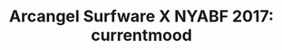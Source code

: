 ---
ee_id_show: '4423'
title: 'Arcangel Surfware X NYABF 2017: currentmood'
url: arcangel-surfware-x-nyabf-2017-currentmood
live_url:
year: '2017'
venue: NYABF
state_country: New York
type:
dates:
pitch: "​Testing out a “menu” &amp; dropped the Tony Conrad bot, as well as a line
  of fidget spinners."
ps:
imgs: nyabf-2017-052-detail-database-dt-14149.jpg,nyabf-2017-052-detail-database-dt-8149.jpg,nyabf-2017-052-detail-database-dt-11149.jpg,nyabf-2017-052-detail-database-dt-7149.jpg,nyabf-2017-052-detail-database-dt-13149.jpg,nyabf-2017-052-full-database-dt-1148.jpg,nyabf-2017-052-detail-database-dt-10149.jpg,nyabf-2017-052-detail-database-dt-17149.jpg,nyabf-2017-052-full-database-dt-3148.jpg,nyabf-2017-052-detail-database-dt-2149.jpg,nyabf-2017-052-detail-database-dt-9149.jpg,nyabf-2017-052-detail-database-dt-1149.jpg,nyabf-2017-052-full-database-dt-2148.jpg,nyabf-2017-052-detail-database-dt-3149.jpg
things: "[4364] [2016-076-currentmood] 2016-076 currentmood,[4391] [2017-049-3-celebs-who-treat-their-fans-like-trash]
  2017-049 3 Celebs Who Treat Their Fans Like Trash,[4392] [2017-052-arcangel-surfware-x-nyabf-2017-currentmood]
  2017-052 Arcangel Surfware x NYABF 2017: currentmood,[4412] [2017-044-on-this-day]
  2017-044 On This Day"
status:
layout: shows
---